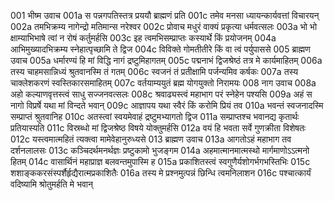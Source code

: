 001  	भीष्म उवाच
001a	स पन्नगपतिस्तत्र प्रययौ ब्राह्मणं प्रति
001c	तमेव मनसा ध्यायन्कार्यवत्तां विचारयन्
002a	तमभिक्रम्य नागेन्द्रो मतिमान्स नरेश्वर
002c	प्रोवाच मधुरं वाक्यं प्रकृत्या धर्मवत्सलः
003a	भो भो क्षाम्याभिभाषे त्वां न रोषं कर्तुमर्हसि
003c	इह त्वमभिसम्प्राप्तः कस्यार्थे किं प्रयोजनम्
004a	आभिमुख्यादभिक्रम्य स्नेहात्पृच्छामि ते द्विज
004c	विविक्ते गोमतीतीरे किं वा त्वं पर्युपाससे
005  	ब्राह्मण उवाच
005a	धर्मारण्यं हि मां विद्धि नागं द्रष्टुमिहागतम्
005c	पद्मनाभं द्विजश्रेष्ठं तत्र मे कार्यमाहितम्
006a	तस्य चाहमसान्निध्यं श्रुतवानस्मि तं गतम्
006c	स्वजनं तं प्रतीक्षामि पर्जन्यमिव कर्षकः
007a	तस्य चाक्लेशकरणं स्वस्तिकारसमाहितम्
007c	वर्तयाम्ययुतं ब्रह्म योगयुक्तो निरामयः
008  	नाग उवाच
008a	अहो कल्याणवृत्तस्त्वं साधु सज्जनवत्सलः
008c	श्रवाढ्यस्त्वं महाभाग परं स्नेहेन पश्यसि
009a	अहं स नागो विप्रर्षे यथा मां विन्दते भवान्
009c	आज्ञापय यथा स्वैरं किं करोमि प्रियं तव
010a	भवन्तं स्वजनादस्मि सम्प्राप्तं श्रुतवानिह
010c	अतस्त्वां स्वयमेवाहं द्रष्टुमभ्यागतो द्विज
011a	सम्प्राप्तश्च भवानद्य कृतार्थः प्रतियास्यति
011c	विस्रब्धो मां द्विजश्रेष्ठ विषये योक्तुमर्हसि
012a	वयं हि भवता सर्वे गुणक्रीता विशेषतः
012c	यस्त्वमात्महितं त्यक्त्वा मामेवेहानुरुध्यसे
013  	ब्राह्मण उवाच
013a	आगतोऽहं महाभाग तव दर्शनलालसः
013c	कञ्चिदर्थमनर्थज्ञः प्रष्टुकामो भुजङ्गम
014a	अहमात्मानमात्मस्थो मार्गमाणोऽऽत्मनो हितम्
014c	वासार्थिनं महाप्राज्ञ बलवन्तमुपास्मि ह
015a	प्रकाशितस्त्वं स्वगुणैर्यशोगर्भगभस्तिभिः
015c	शशाङ्ककरसंस्पर्शैर्हृद्यैरात्मप्रकाशितैः
016a	तस्य मे प्रश्नमुत्पन्नं छिन्धि त्वमनिलाशन
016c	पश्चात्कार्यं वदिष्यामि श्रोतुमर्हति मे भवान्

